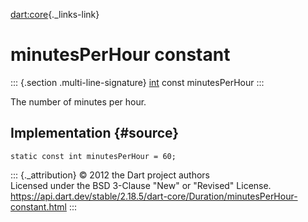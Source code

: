 [dart:core](../../dart-core/dart-core-library){._links-link}

minutesPerHour constant
=======================

::: {.section .multi-line-signature}
[int](../int-class) const minutesPerHour
:::

The number of minutes per hour.

Implementation {#source}
--------------

``` {.language-dart data-language="dart"}
static const int minutesPerHour = 60;
```

::: {._attribution}
© 2012 the Dart project authors\
Licensed under the BSD 3-Clause \"New\" or \"Revised\" License.\
<https://api.dart.dev/stable/2.18.5/dart-core/Duration/minutesPerHour-constant.html>
:::
